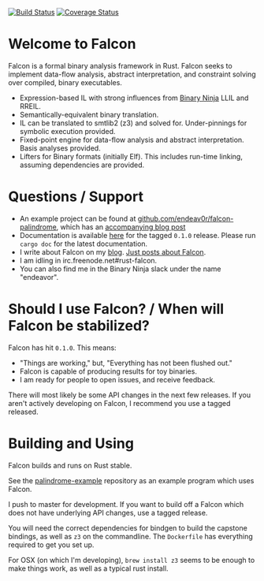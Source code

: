 [![Build Status](https://travis-ci.org/falconre/falcon.svg?branch=master)](https://travis-ci.org/falconre/falcon)
[![Coverage Status](https://coveralls.io/repos/github/falconre/falcon/badge.svg)](https://coveralls.io/github/falconre/falcon)

# Welcome to Falcon

Falcon is a formal binary analysis framework in Rust. Falcon seeks to implement data-flow analysis, abstract interpretation, and constraint solving over compiled, binary executables.

* Expression-based IL with strong influences from [Binary Ninja](https://binary.ninja) LLIL and RREIL.
* Semantically-equivalent binary translation.
* IL can be translated to smtlib2 (z3) and solved for. Under-pinnings for symbolic execution provided.
* Fixed-point engine for data-flow analysis and abstract interpretation. Basis analyses provided.
* Lifters for Binary formats (initially Elf). This includes run-time linking, assuming dependencies are provided.

# Questions / Support

* An example project can be found at [github.com/endeav0r/falcon-palindrome](https://github.com/endeav0r/falcon-palindrome), which has an [accompanying blog post](http://reversing.io/posts/2017-08-12/)
* Documentation is available [here](https://files.reversing.io/falcon-docs/0.1.0/falcon/) for the tagged `0.1.0` release. Please run `cargo doc` for the latest documentation.
* I write about Falcon on my [blog](http://reversing.io/). [Just posts about Falcon](http://reversing.io/tags/falcon/).
* I am idling in irc.freenode.net#rust-falcon.
* You can also find me in the Binary Ninja slack under the name "endeavor".

# Should I use Falcon? / When will Falcon be stabilized?

Falcon has hit `0.1.0`. This means:

* "Things are working," but, "Everything has not been flushed out."
* Falcon is capable of producing results for toy binaries.
* I am ready for people to open issues, and receive feedback.

There will most likely be some API changes in the next few releases. If you aren't actively developing on Falcon, I recommend you use a tagged released.

# Building and Using

Falcon builds and runs on Rust stable.

See the [palindrome-example](https://github.com/endeav0r/falcon-palindrome) repository as an example program which uses Falcon.

I push to master for development. If you want to build off a Falcon which does not have underlying API changes, use a tagged release.

You will need the correct dependencies for bindgen to build the capstone bindings, as well as `z3` on the commandline. The `Dockerfile` has everything required to get you set up.

For OSX (on which I'm developing), `brew install z3` seems to be enough to make things work, as well as a typical rust install.
